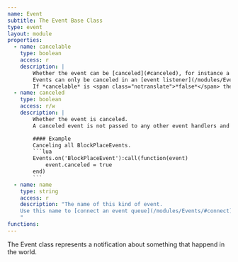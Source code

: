 ```yaml
---
name: Event
subtitle: The Event Base Class
type: event
layout: module
properties:
  - name: cancelable
    type: boolean
    access: r
    description: |
        Whether the event can be [canceled](#canceled), for instance a [BlockPlaceEvent](/modules/BlockPlaceEvent) is *cancelable*, but a [SwingArmEvent](/modules/SwingArmEvent) is not.
        Events can only be canceled in an [event listener](/modules/Events#subscribe).
        If *cancelable* is <span class="notranslate">*false*</span> then setting [canceled](#canceled) results in an error.
  - name: canceled
    type: boolean
    access: r/w
    description: |
        Whether the event is canceled.
        A canceled event is not passed to any other event handlers and does not affect the world.

        #### Example
        Canceling all BlockPlaceEvents.
        ```lua
        Events.on('BlockPlaceEvent'):call(function(event)
            event.canceled = true
        end)
        ```
  - name: name
    type: string
    access: r
    description: "The name of this kind of event.
    Use this name to [connect an event queue](/modules/Events/#connect) to the event source for events of this kind.
    "
functions:
---
```


The <span class="notranslate">Event</span> class represents a notification about something that happend in the world.
